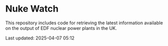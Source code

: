 # Nuke Watch

This repository includes code for retrieving the latest information available on the output of EDF nuclear power plants in the UK.

Last updated: 2025-04-07 05:12